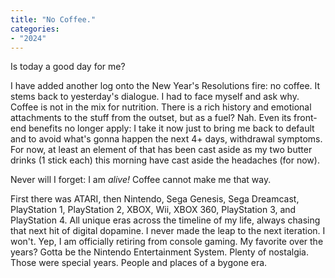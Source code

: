 ```yaml
---
title: "No Coffee."
categories:
- "2024"
---
```


Is today a good day for me?

I have added another log onto the New Year's Resolutions fire: no coffee. It stems back to yesterday's dialogue. I had to face myself and ask why. Coffee is not in the mix for nutrition. There is a rich history and emotional attachments to the stuff from the outset, but as a fuel? Nah. Even its front-end benefits no longer apply: I take it now just to bring me back to default and to avoid what's gonna happen the next 4+ days, withdrawal symptoms. For now, at least an element of that has been cast aside as my two butter drinks (1 stick each) this morning have cast aside the headaches (for now).

Never will I forget: I am *alive!* Coffee cannot make me that way. 

First there was ATARI, then Nintendo, Sega Genesis, Sega Dreamcast, PlayStation 1, PlayStation 2, XBOX, Wii, XBOX 360, PlayStation 3, and PlayStation 4. All unique eras across the timeline of my life, always chasing that next hit of digital dopamine. I never made the leap to the next iteration. I won't. Yep, I am officially retiring from console gaming. My favorite over the years? Gotta be the Nintendo Entertainment System. Plenty of nostalgia. Those were special years.  People and places of a bygone era.

